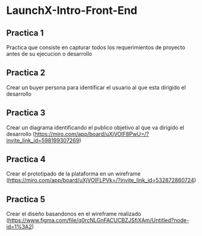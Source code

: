 # LaunchX-Intro-Front-End


## Practica 1
Practica que consiste en capturar todos los requerimientos de proyecto antes de su ejecucion o desarrollo

## Practica 2
Crear un buyer persona para identificar el usuario al que esta dirigido el desarrollo

## Practica 3
Crear un diagrama identificando el publico objetivo al que va dirigido el desarrollo 
(https://miro.com/app/board/uXjVOIF8PwU=/?invite_link_id=598199307269)

## Practica 4
Crear el prototipado de la plataforma en un wireframe 
(https://miro.com/app/board/uXjVOIFLPVk=/?invite_link_id=532872860724)

## Practica 5
Crear el diseño basandonos en el wireframe realizado 
(https://www.figma.com/file/q0rcNLGnFACUCBZJSfiXAm/Untitled?node-id=1%3A2)

